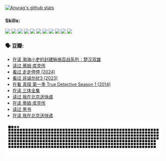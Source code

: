 
[![Anurag's github stats](https://github-readme-stats.vercel.app/api?username=w940853815)](https://github.com/anuraghazra/github-readme-stats)

### Skills:

<code><img height="32" src="https://cdn.jsdelivr.net/npm/simple-icons@v5/icons/python.svg"></code>
<code><img height="32" src="https://cdn.jsdelivr.net/npm/simple-icons@v5/icons/javascript.svg"></code>
<code><img height="32" src="https://cdn.jsdelivr.net/npm/simple-icons@v5/icons/django.svg"></code>
<code><img height="32" src="https://cdn.jsdelivr.net/npm/simple-icons@v5/icons/flask.svg"></code>
<code><img height="32" src="https://cdn.jsdelivr.net/npm/simple-icons@v5/icons/vuetify.svg"></code>
<code><img height="32" src="https://cdn.jsdelivr.net/npm/simple-icons@v5/icons/git.svg"></code>
<code><img height="32" src="https://cdn.jsdelivr.net/npm/simple-icons@v5/icons/docker.svg"></code>
<code><img height="32" src="https://cdn.jsdelivr.net/npm/simple-icons@v5/icons/postgresql.svg"></code>
<code><img height="32" src="https://cdn.jsdelivr.net/npm/simple-icons@v5/icons/elasticsearch.svg"></code>
<code><img height="32" src="https://cdn.jsdelivr.net/npm/simple-icons@v5/icons/macos.svg"></code>
<code><img height="32" src="https://cdn.jsdelivr.net/npm/simple-icons@v5/icons/linux.svg"></code>

### 🗣 豆瓣:

<!-- DOUBAN-ACTIVITIES:START -->
- [在读 渤海小吏的封建脉络百战系列：楚汉双雄](https://www.douban.com/people/136069238/status/4700950146/?_i=24980230)
- [读过 蒂姆·库克传](https://www.douban.com/people/136069238/status/4700949869/?_i=24980230)
- [看过 走走停停‎ (2024)](https://www.douban.com/people/136069238/status/4684430230/?_i=24980230)
- [看过 非诚勿扰3‎ (2023)](https://www.douban.com/people/136069238/status/4676324100/?_i=24980230)
- [在看 真探 第一季 True Detective Season 1‎ (2014)](https://www.douban.com/people/136069238/status/4673382852/?_i=24980230)
- [在读 三体全集](https://www.douban.com/people/136069238/status/4672842521/?_i=24980230)
- [读过 我在北京送快递](https://www.douban.com/people/136069238/status/4672842036/?_i=24980230)
- [在读 蒂姆·库克传](https://www.douban.com/people/136069238/status/4663517053/?_i=24980230)
- [读过 黑书](https://www.douban.com/people/136069238/status/4663516022/?_i=24980230)
- [在读 我在北京送快递](https://www.douban.com/people/136069238/status/4658098365/?_i=24980230)
<!-- DOUBAN-ACTIVITIES:END -->


![Snake animation](https://raw.githubusercontent.com/w940853815/w940853815/output/github-contribution-grid-snake.svg)

<!--
**w940853815/w940853815** is a ✨ _special_ ✨ repository because its `README.md` (this file) appears on your GitHub profile.

Here are some ideas to get you started:

- 🔭 I’m currently working on ...
- 🌱 I’m currently learning ...
- 👯 I’m looking to collaborate on ...
- 🤔 I’m looking for help with ...
- 💬 Ask me about ...
- 📫 How to reach me: ...
- 😄 Pronouns: ...
- ⚡ Fun fact: ...
-->
